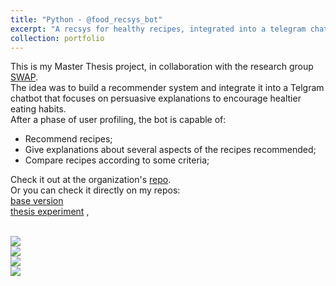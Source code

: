 ```yaml
---
title: "Python - @food_recsys_bot"
excerpt: "A recsys for healthy recipes, integrated into a telegram chatbot and focused on persuasive explanations to encourage users to adopt healthier eating habits."
collection: portfolio
---
```


This is my Master Thesis project, in collaboration with the research group [SWAP](http://www.di.uniba.it/~swap/). \
The idea was to build a recommender system and integrate it into a Telgram chatbot that focuses on persuasive explanations to encourage healtier eating habits. \
After a phase of user profiling, the bot is capable of:
- Recommend recipes;
- Give explanations about several aspects of the recipes recommended;
- Compare recipes according to some criteria;


Check it out at the organization's [repo](https://github.com/swapUniba/food_recsys_bot). \
Or you can check it directly on my repos: \
[base version](https://github.com/GianFederico/FoodRecSysBot/tree/gianfederico) \
[thesis experiment](https://github.com/GianFederico/FoodRecSysBot/tree/thesis_poli) \,

<br/><img src='/images/bot0.jpg'> <br/><img src='/images/bot1.jpg'> <br/><img src='/images/bot2.jpg'> <br/><img src='/images/bot3.jpg'>